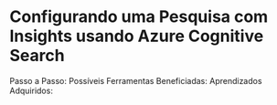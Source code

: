 # Configurando uma Pesquisa com Insights usando Azure Cognitive Search
Passo a Passo:
Possíveis Ferramentas Beneficiadas:
Aprendizados Adquiridos:
